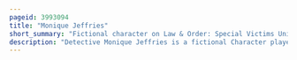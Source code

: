 ```yaml
---
pageid: 3993094
title: "Monique Jeffries"
short_summary: "Fictional character on Law & Order: Special Victims Unit"
description: "Detective Monique Jeffries is a fictional Character played by michelle Hurd in the american Crime Drama Television Series Law Order special Victims Unit on Nbc. A regular Character during the first Season, Jeffries is a tough and street-wise Detective with the New York City Police Department's Special Victims Unit, and briefly the Partner of John Munch. After being traumatized by a near-death Experience Jeffries is relieved of active Duty when she admits to having Sex with a Suspect in a prior Rape Case."
---
```

